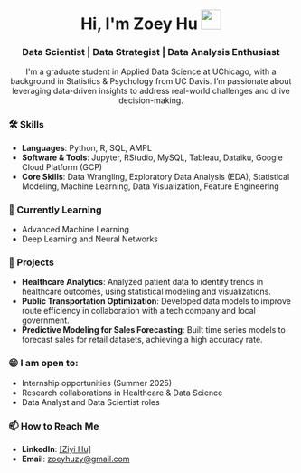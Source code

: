<h1 align="center">Hi, I'm Zoey Hu <img src="https://media.giphy.com/media/hvRJCLFzcasrR4ia7z/giphy.gif" width="35"></h1>
<p align="center">
<h3 align="center">Data Scientist | Data Strategist | Data Analysis Enthusiast</h3>
<p align="center">
I'm a graduate student in Applied Data Science at UChicago, with a background in Statistics & Psychology from UC Davis. I’m passionate about leveraging data-driven insights to address real-world challenges and drive decision-making.

### 🛠 Skills
- **Languages**: Python, R, SQL, AMPL
- **Software & Tools**: Jupyter, RStudio, MySQL, Tableau, Dataiku, Google Cloud Platform (GCP)
- **Core Skills**: Data Wrangling, Exploratory Data Analysis (EDA), Statistical Modeling, Machine Learning, Data Visualization, Feature Engineering

### 🌱 Currently Learning
- Advanced Machine Learning
- Deep Learning and Neural Networks

### 🌟 Projects
- **Healthcare Analytics**: Analyzed patient data to identify trends in healthcare outcomes, using statistical modeling and visualizations.
- **Public Transportation Optimization**: Developed data models to improve route efficiency in collaboration with a tech company and local government.
- **Predictive Modeling for Sales Forecasting**: Built time series models to forecast sales for retail datasets, achieving a high accuracy rate.

### 😄 I am open to:
- Internship opportunities (Summer 2025)
- Research collaborations in Healthcare & Data Science
- Data Analyst and Data Scientist roles

### 📫 How to Reach Me
- **LinkedIn**: [[Ziyi Hu]](https://www.linkedin.com/in/ziyi-hu-472135269/)
- **Email**: zoeyhuzy@gmail.com
